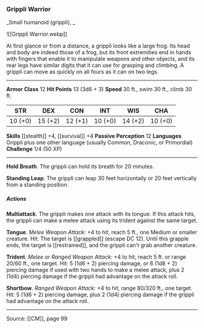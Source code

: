 ### Grippli Warrior
_Small humanoid (grippli), _

![[Grippli Warrior.webp]]

At first glance or from a distance, a grippli looks like a large frog. Its head and body are indeed those of a frog, but its front extremities end in hands with fingers that enable it to manipulate weapons and other objects, and its rear legs have similar digits that it can use for grasping and climbing. A grippli can move as quickly on all fours as it can on two legs.




---

**Armor Class** 12
**Hit Points** 13 (3d6 + 3)
**Speed** 30 ft., swim 30 ft., climb 30 ft.

| STR     | DEX     | CON     | INT     | WIS     | CHA     |
|---------|---------|---------|---------|---------|---------|
| 10 (+0) | 15 (+2) | 12 (+1) | 10 (+0) | 14 (+2) | 10 (+0) |

**Skills** [[stealth]] +4, [[survival]] +4
**Passive Perception** 12
**Languages** Grippli plus one other language (usually Common, Draconic, or Primordial)
**Challenge** 1/4 (50 XP)

---

**Hold Breath**. The grippli can hold its breath for 20 minutes.

**Standing Leap**. The grippli can leap 30 feet horizontally or 20 feet vertically from a standing position.

##### Actions
**Multiattack**. The grippli makes one attack with its tongue. If this attack hits, the grippli can make a melee attack using its trident against the same target.

**Tongue**. _Melee Weapon Attack:_ +4 to hit, reach 5 ft., one Medium or smaller creature. Hit: The target is [[grappled]] (escape DC 12). Until this grapple ends, the target is [[restrained]], and the grippli can't grab another creature.

**Trident**. _Melee or Ranged Weapon Attack:_ +4 to hit, reach 5 ft. or range 20/60 ft., one target. Hit: 5 (1d6 + 2) piercing damage, or 6 (1d8 + 2) piercing damage if used with two hands to make a melee attack, plus 2 (1d4) piercing damage if the grippli had advantage on the attack roll.

**Shortbow**. _Ranged Weapon Attack:_ +4 to hit, range 80/320 ft., one target. Hit: 5 (1d6 + 2) piercing damage, plus 2 (1d4) piercing damage if the grippli had advantage on the attack roll.


---

Source: [[CM]], page 99